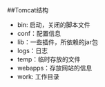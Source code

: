 ##Tomcat结构
- bin:  启动，关闭的脚本文件
- conf：配置信息
- lib：一些插件，所依赖的jar包
- logs：日志
- temp：临时存放的文件
- webapps：存放网站的信息
- work:   工作目录


